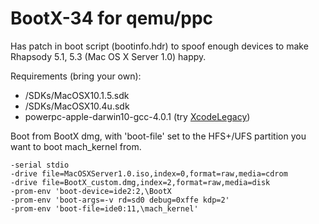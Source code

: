 # BootX-34 for qemu/ppc

Has patch in boot script (bootinfo.hdr) to spoof enough devices to make Rhapsody 5.1, 5.3 (Mac OS X Server 1.0) happy.

Requirements (bring your own):
 * /SDKs/MacOSX10.1.5.sdk
 * /SDKs/MacOSX10.4u.sdk
 * powerpc-apple-darwin10-gcc-4.0.1 (try [XcodeLegacy](https://github.com/devernay/xcodelegacy))

Boot from BootX dmg, with 'boot-file' set to the HFS+/UFS partition you want to boot mach_kernel from.

```
-serial stdio
-drive file=MacOSXServer1.0.iso,index=0,format=raw,media=cdrom
-drive file=BootX_custom.dmg,index=2,format=raw,media=disk
-prom-env 'boot-device=ide2:2,\BootX
-prom-env 'boot-args=-v rd=sd0 debug=0xffe kdp=2'
-prom-env 'boot-file=ide0:11,\mach_kernel'
```
